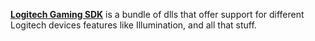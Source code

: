 [**Logitech Gaming SDK**](https://www.logitechg.com/en-eu/innovation/developer-lab.html) is a bundle of dlls that offer support for different Logitech devices features like Illumination, and all that stuff.